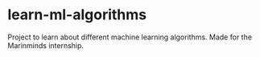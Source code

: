 # learn-ml-algorithms
 Project to learn about different machine learning algorithms. Made for the Marinminds internship.
